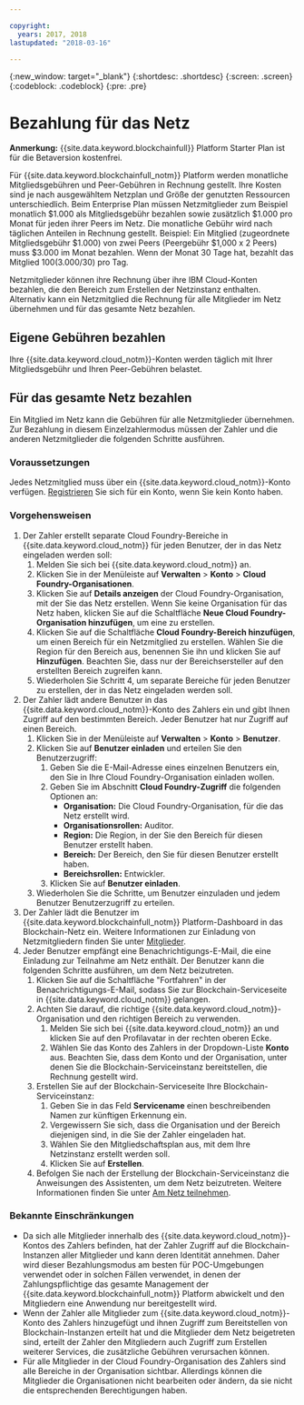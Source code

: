 ```yaml
---

copyright:
  years: 2017, 2018
lastupdated: "2018-03-16"

---
```


{:new_window: target="_blank"}
{:shortdesc: .shortdesc}
{:screen: .screen}
{:codeblock: .codeblock}
{:pre: .pre}

# Bezahlung für das Netz

**Anmerkung:** {{site.data.keyword.blockchainfull}} Platform Starter Plan ist für die Betaversion kostenfrei.

Für {{site.data.keyword.blockchainfull_notm}} Platform werden monatliche Mitgliedsgebühren und Peer-Gebühren in Rechnung gestellt. Ihre Kosten sind je nach ausgewähltem Netzplan und Größe der genutzten Ressourcen unterschiedlich. Beim Enterprise Plan müssen Netzmitglieder zum Beispiel monatlich $1.000 als Mitgliedsgebühr bezahlen sowie zusätzlich $1.000 pro Monat für jeden ihrer Peers im Netz. Die monatliche Gebühr wird nach täglichen Anteilen in Rechnung gestellt. Beispiel: Ein Mitglied (zugeordnete Mitgliedsgebühr $1.000) von zwei Peers (Peergebühr $1,000 x 2 Peers) muss $3.000 im Monat bezahlen. Wenn der Monat 30 Tage hat, bezahlt das Mitglied $100 ($3.000/30) pro Tag.

Netzmitglieder können ihre Rechnung über ihre IBM Cloud-Konten bezahlen, die den Bereich zum Erstellen der Netzinstanz enthalten. Alternativ kann ein Netzmitglied die Rechnung für alle Mitglieder im Netz übernehmen und für das gesamte Netz bezahlen.


## Eigene Gebühren bezahlen
Ihre {{site.data.keyword.cloud_notm}}-Konten werden täglich mit Ihrer Mitgliedsgebühr und Ihren Peer-Gebühren belastet.


## Für das gesamte Netz bezahlen
Ein Mitglied im Netz kann die Gebühren für alle Netzmitglieder übernehmen. Zur Bezahlung in diesem Einzelzahlermodus müssen der Zahler und die anderen Netzmitglieder die folgenden Schritte ausführen.

### Voraussetzungen
Jedes Netzmitglied muss über ein {{site.data.keyword.cloud_notm}}-Konto verfügen. [Registrieren](https://console.bluemix.net/registration/) Sie sich für ein Konto, wenn Sie kein Konto haben.

### Vorgehensweisen
1. Der Zahler erstellt separate Cloud Foundry-Bereiche in {{site.data.keyword.cloud_notm}} für jeden Benutzer, der in das Netz eingeladen werden soll:
   1. Melden Sie sich bei {{site.data.keyword.cloud_notm}} an.
   2. Klicken Sie in der Menüleiste auf **Verwalten** > **Konto** > **Cloud Foundry-Organisationen**.
   3. Klicken Sie auf **Details anzeigen** der Cloud Foundry-Organisation, mit der Sie das Netz erstellen. Wenn Sie keine Organisation für das Netz haben, klicken Sie auf die Schaltfläche **Neue Cloud Foundry-Organisation hinzufügen**, um eine zu erstellen.
   4. Klicken Sie auf die Schaltfläche **Cloud Foundry-Bereich hinzufügen**, um einen Bereich für ein Netzmitglied zu erstellen. Wählen Sie die Region für den Bereich aus, benennen Sie ihn und klicken Sie auf **Hinzufügen**. Beachten Sie, dass nur der Bereichsersteller auf den erstellten Bereich zugreifen kann.
   5. Wiederholen Sie Schritt 4, um separate Bereiche für jeden Benutzer zu erstellen, der in das Netz eingeladen werden soll.
2. Der Zahler lädt andere Benutzer in das {{site.data.keyword.cloud_notm}}-Konto des Zahlers ein und gibt Ihnen Zugriff auf den bestimmten Bereich. Jeder Benutzer hat nur Zugriff auf einen Bereich.
   1. Klicken Sie in der Menüleiste auf **Verwalten** > **Konto** > **Benutzer**.  
   2. Klicken Sie auf **Benutzer einladen** und erteilen Sie den Benutzerzugriff:
      1. Geben Sie die E-Mail-Adresse eines einzelnen Benutzers ein, den Sie in Ihre Cloud Foundry-Organisation einladen wollen.
      2. Geben Sie im Abschnitt **Cloud Foundry-Zugriff** die folgenden Optionen an:
         - **Organisation:** Die Cloud Foundry-Organisation, für die das Netz erstellt wird.
         - **Organisationsrollen:** Auditor.
         - **Region:** Die Region, in der Sie den Bereich für diesen Benutzer erstellt haben.
         - **Bereich:** Der Bereich, den Sie für diesen Benutzer erstellt haben.
         - **Bereichsrollen:** Entwickler.
      3. Klicken Sie auf **Benutzer einladen**.
   3. Wiederholen Sie die Schritte, um Benutzer einzuladen und jedem Benutzer Benutzerzugriff zu erteilen.
3. Der Zahler lädt die Benutzer im {{site.data.keyword.blockchainfull_notm}} Platform-Dashboard in das Blockchain-Netz ein. Weitere Informationen zur Einladung von Netzmitgliedern finden Sie unter [Mitglieder](https://console.bluemix.net/docs/services/blockchain/v10_dashboard.html#members).
4. Jeder Benutzer empfängt eine Benachrichtigungs-E-Mail, die eine Einladung zur Teilnahme am Netz enthält. Der Benutzer kann die folgenden Schritte ausführen, um dem Netz beizutreten.
   1. Klicken Sie auf die Schaltfläche "Fortfahren" in der Benachrichtigungs-E-Mail, sodass Sie zur Blockchain-Serviceseite in {{site.data.keyword.cloud_notm}} gelangen.
   2. Achten Sie darauf, die richtige {{site.data.keyword.cloud_notm}}-Organisation und den richtigen Bereich zu verwenden.
      1. Melden Sie sich bei {{site.data.keyword.cloud_notm}} an und klicken Sie auf den Profilavatar in der rechten oberen Ecke.
      2. Wählen Sie das Konto des Zahlers in der Dropdown-Liste **Konto** aus. Beachten Sie, dass dem Konto und der Organisation, unter denen Sie die Blockchain-Serviceinstanz bereitstellen, die Rechnung gestellt wird.  
   4. Erstellen Sie auf der Blockchain-Serviceseite Ihre Blockchain-Serviceinstanz:
      1. Geben Sie in das Feld **Servicename** einen beschreibenden Namen zur künftigen Erkennung ein.
      2. Vergewissern Sie sich, dass die Organisation und der Bereich diejenigen sind, in die Sie der Zahler eingeladen hat.
      3. Wählen Sie den Mitgliedschaftsplan aus, mit dem Ihre Netzinstanz erstellt werden soll.
      4. Klicken Sie auf **Erstellen**.
   5. Befolgen Sie nach der Erstellung der Blockchain-Serviceinstanz die Anweisungen des Assistenten, um dem Netz beizutreten. Weitere Informationen finden Sie unter [Am Netz teilnehmen](https://console.bluemix.net/docs/services/blockchain/get_start.html#joining-a-network).

### Bekannte Einschränkungen
- Da sich alle Mitglieder innerhalb des {{site.data.keyword.cloud_notm}}-Kontos des Zahlers befinden, hat der Zahler Zugriff auf die Blockchain-Instanzen aller Mitglieder und kann deren Identität annehmen. Daher wird dieser Bezahlungsmodus am besten für POC-Umgebungen verwendet oder in solchen Fällen verwendet, in denen der Zahlungspflichtige das gesamte Management der {{site.data.keyword.blockchainfull_notm}} Platform abwickelt und den Mitgliedern eine Anwendung nur bereitgestellt wird.  
- Wenn der Zahler alle Mitglieder zum {{site.data.keyword.cloud_notm}}-Konto des Zahlers hinzugefügt und ihnen Zugriff zum Bereitstellen von Blockchain-Instanzen erteilt hat und die Mitglieder dem Netz beigetreten sind, erteilt der Zahler den Mitgliedern auch Zugriff zum Erstellen weiterer Services, die zusätzliche Gebühren verursachen können.  
- Für alle Mitglieder in der Cloud Foundry-Organisation des Zahlers sind alle Bereiche in der Organisation sichtbar. Allerdings können die Mitglieder die Organisationen nicht bearbeiten oder ändern, da sie nicht die entsprechenden Berechtigungen haben.
